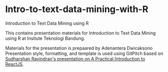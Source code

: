 # Intro-to-text-data-mining-with-R
Introduction to Text Data Mining using R

This contains presentation materials for Introduction to Text Data Mining using R at Insitute Teknologi Bandung.

Materials for the presentation is prepaared by Adenantera Dwicaksono
Presentation style, formatting, and template is used using GitPitch based on [Sudharshan Ravindran's presentation on A Practical Introduction to ReactJS](https://gitpitch.com/suddi/intro-to-react/master).
